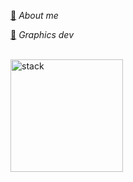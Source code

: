 [🫧](https://fe-w.github.io/erin/) *About me*

[🫧](https://github.com/webgldev) *Graphics dev*

<br /> 

<img alt="stack" width="180px" src="https://github.com/user-attachments/assets/bdb0f7ea-f7a0-4e8a-a0e1-d528984ce41e">
